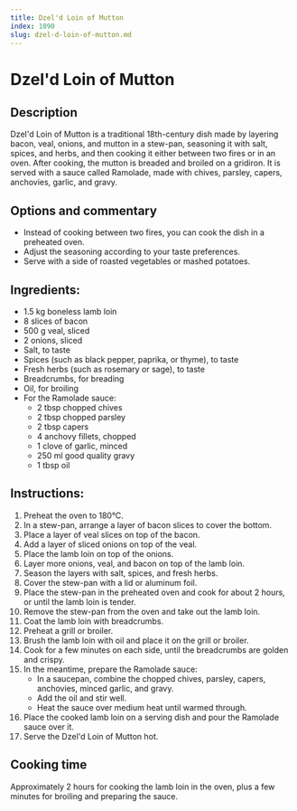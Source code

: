 ```yaml
---
title: Dzel'd Loin of Mutton
index: 1090
slug: dzel-d-loin-of-mutton.md
---
```


# Dzel'd Loin of Mutton

## Description
Dzel'd Loin of Mutton is a traditional 18th-century dish made by layering bacon, veal, onions, and mutton in a stew-pan, seasoning it with salt, spices, and herbs, and then cooking it either between two fires or in an oven. After cooking, the mutton is breaded and broiled on a gridiron. It is served with a sauce called Ramolade, made with chives, parsley, capers, anchovies, garlic, and gravy.

## Options and commentary
- Instead of cooking between two fires, you can cook the dish in a preheated oven.
- Adjust the seasoning according to your taste preferences.
- Serve with a side of roasted vegetables or mashed potatoes.

## Ingredients:
- 1.5 kg boneless lamb loin
- 8 slices of bacon
- 500 g veal, sliced
- 2 onions, sliced
- Salt, to taste
- Spices (such as black pepper, paprika, or thyme), to taste
- Fresh herbs (such as rosemary or sage), to taste
- Breadcrumbs, for breading
- Oil, for broiling
- For the Ramolade sauce:
  - 2 tbsp chopped chives
  - 2 tbsp chopped parsley
  - 2 tbsp capers
  - 4 anchovy fillets, chopped
  - 1 clove of garlic, minced
  - 250 ml good quality gravy
  - 1 tbsp oil

## Instructions:
1. Preheat the oven to 180°C.
2. In a stew-pan, arrange a layer of bacon slices to cover the bottom.
3. Place a layer of veal slices on top of the bacon.
4. Add a layer of sliced onions on top of the veal.
5. Place the lamb loin on top of the onions.
6. Layer more onions, veal, and bacon on top of the lamb loin.
7. Season the layers with salt, spices, and fresh herbs.
8. Cover the stew-pan with a lid or aluminum foil.
9. Place the stew-pan in the preheated oven and cook for about 2 hours, or until the lamb loin is tender.
10. Remove the stew-pan from the oven and take out the lamb loin.
11. Coat the lamb loin with breadcrumbs.
12. Preheat a grill or broiler.
13. Brush the lamb loin with oil and place it on the grill or broiler.
14. Cook for a few minutes on each side, until the breadcrumbs are golden and crispy.
15. In the meantime, prepare the Ramolade sauce:
    - In a saucepan, combine the chopped chives, parsley, capers, anchovies, minced garlic, and gravy.
    - Add the oil and stir well.
    - Heat the sauce over medium heat until warmed through.
16. Place the cooked lamb loin on a serving dish and pour the Ramolade sauce over it.
17. Serve the Dzel'd Loin of Mutton hot.

## Cooking time
Approximately 2 hours for cooking the lamb loin in the oven, plus a few minutes for broiling and preparing the sauce.